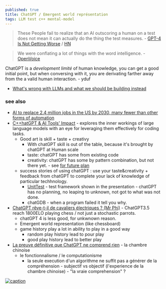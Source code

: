 ```yaml
---
published: true
title: ChatGPT / Emergent world représentation
tags: LLM test c++ mental-model
---
```

> These People fail to realize that an AI outscoring a human on a test does not mean it can actually do the thing the test measures. - [GPT-4 Is Not Getting Worse](https://coagulopath.com/gpt-4-is-not-getting-worse/) / [HN](https://news.ycombinator.com/item?id=37532522)

> We were conflating a lot of things with the word intelligence. - [OpenVoice](https://research.myshell.ai/open-voice)

ChatGPT is a _development limité_ of human knowledge, you can get a good initial point, but when conversing with it, you are derivating farther away from the a valid human interaction. - yduf

- [What's wrong with LLMs and what we should be building instead](https://www.youtube.com/watch?v=cEyHsMzbZBs)

### see also
- [AI to replace 2.4 million jobs in the US by 2030, many fewer than other forms of automation](https://www.theregister.com/2023/09/06/generative_ai_jobs_forrester_report/)
- [C++hatGPT & AI Tools' Impact](https://www.youtube.com/watch?v=trGJsOcA4hY) - explores the inner workings of large language models with an eye for leveraging them effectively for coding tasks. 
	- Good art is skill + taste + creativy 
		- With chatGPT skill is out of the table, because it's brought by chatGPT at Human scale
		- taste: chatGPT has some from existing code
		- creativity: chatGPT has some by pattern combination, but not there yet. - see [for future plan](https://youtu.be/zjkBMFhNj_g?feature=shared&t=2105)
	- success stories of using chatGPT : use your taste&creativity + feedback from chatGPT to complete your lack of knowledge of particular techhnology.
		- [UnitTest](https://youtu.be/trGJsOcA4hY?feature=shared&t=2916) - test framework shown in the presentation - chatGPT has no planning, no leaping to unknown, not got to what was not done.
		- chatGDB - when a program failed it tell you why.
- [ChatGPT rêve-t-il de cavaliers électriques ? (Mr Phi)](https://www.youtube.com/watch?v=6D1XIbkm4JE) - ChatGPT3.5 reach 1800ELO playing chess / not just a stochastic parrots.
	- chatGPT 4 is less good, for unkwnown reason.
    - Emergent world representation (like chessboard)
    - game history play a lot in ability to play in a good way
    	- random play history lead to pour play
        - good play history lead to better play
- [La preuve définitive que ChatGPT ne comprend rien](https://www.youtube.com/watch?v=_XJsAQsT0Bo) - la chambre chinoise
	- le fonctionnalisme / le computationisme
    	- la seule execution d'un algorithme ne suffit pas a générer de la compréhension - subjectif vs objectif (l'experience de la chambre chinoise) - "la vraie comprehension" ?

[![caption](https://www.monkeyuser.com/assets/images/2020/191-reverse-turing-test.png)](https://www.monkeyuser.com/2020/reverse-turing-test/)
